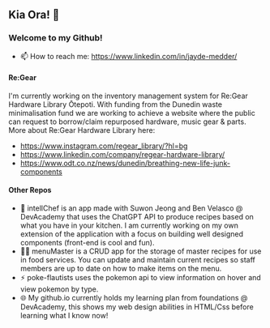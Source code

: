## Kia Ora! 👋

### Welcome to my Github! 

- 📫 How to reach me: https://www.linkedin.com/in/jayde-medder/

#### Re:Gear
I'm currently working on the inventory management system for Re:Gear Hardware Library Ōtepoti. With funding from the Dunedin waste minimalisation fund we are working to achieve a website where the public can request to borrow/claim repurposed hardware, music gear & parts. More about Re:Gear Hardware Library here:

- https://www.instagram.com/regear_library/?hl=bg
- https://www.linkedin.com/company/regear-hardware-library/
- https://www.odt.co.nz/news/dunedin/breathing-new-life-junk-components

#### Other Repos
- 🤌 intellChef is an app made with Suwon Jeong and Ben Velasco @ DevAcademy that uses the ChatGPT API to produce recipes based on what you have in your kitchen. I am currently working on my own extension of the application with a focus on building well designed components (front-end is cool and fun).
- 🧑‍🍳 menuMaster is a CRUD app for the storage of master recipes for use in food services. You can update and maintain current recipes so staff members are up to date on how to make items on the menu.
- ⚡ poke-flautists uses the pokemon api to view information on hover and view pokemon by type.
- 🌐 My github.io currently holds my learning plan from foundations @ DevAcademy, this shows my web design abilities in HTML/Css before learning what I know now!

<!--
**jayde-medder/jayde-medder** is a ✨ _special_ ✨ repository because its `README.md` (this file) appears on your GitHub profile.

Here are some ideas to get you started:

- 🔭 I’m currently working on ...
- 🌱 I’m currently learning ...
- 👯 I’m looking to collaborate on ...
- 🤔 I’m looking for help with ...
- 💬 Ask me about ...
- 📫 How to reach me: ...
- 😄 Pronouns: ...
- ⚡ Fun fact: ...
-->
